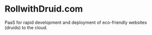 # RollwithDruid.com

PaaS for rapid development and deployment of eco-friendly websites (druids) to the cloud.
